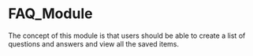 # FAQ_Module
The concept of this module is that users should be able to create a list of questions and answers and view all the saved items.
